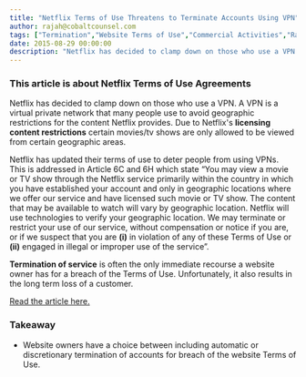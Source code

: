 ```yaml
---
title: "Netflix Terms of Use Threatens to Terminate Accounts Using VPN"
author: rajah@cobaltcounsel.com
tags: ["Termination","Website Terms of Use","Commercial Activities","Rajah"]
date: 2015-08-29 00:00:00
description: "Netflix has decided to clamp down on those who use a VPN. A VPN is a virtual private network that many people use to avoid geographic restrictions for the content Netflix provides."
---
```




### This article is about Netflix Terms of Use Agreements

Netflix has decided to clamp down on those who use a VPN. A VPN is a virtual private network that many people use to avoid geographic restrictions for the content Netflix provides. Due to Netflix's **licensing content restrictions** certain movies/tv shows are only allowed to be viewed from certain geographic areas. 

Netflix has updated their terms of use to deter people from using VPNs. This is addressed in Article 6C and 6H which state “You may view a movie or TV show through the Netflix service primarily within the country in which you have established your account and only in geographic locations where we offer our service and have licensed such movie or TV show. The content that may be available to watch will vary by geographic location. Netflix will use technologies to verify your geographic location. We may terminate or restrict your use of our service, without compensation or notice if you are, or if we suspect that you are **(i)** in violation of any of these Terms of Use or **(ii)** engaged in illegal or improper use of the service”.

**Termination of service** is often the only immediate recourse a website owner has for a breach of the Terms of Use. Unfortunately, it also results in the long term loss of a customer.

[Read the article here.](http://www.independent.co.uk/life-style/gadgets-and-tech/news/netflix-terms-of-use-threatens-to-terminate-accounts-using-vpn-10159634.html)

### Takeaway
- Website owners have a choice between including automatic or discretionary termination of accounts for breach of the website Terms of Use.
